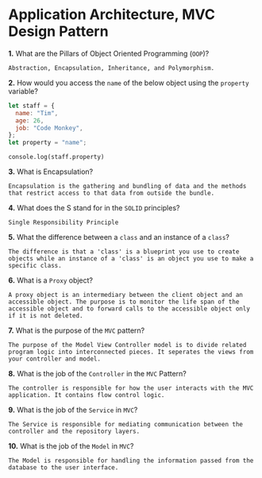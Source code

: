 # Application Architecture, MVC Design Pattern

**1.** What are the Pillars of Object Oriented Programming (`OOP`)?

<!-- enter you answer in the space below -->

```
Abstraction, Encapsulation, Inheritance, and Polymorphism.
```

**2.** How would you access the `name` of the below object using the `property` variable?

```js
let staff = {
  name: "Tim",
  age: 26,
  job: "Code Monkey",
};
let property = "name";
```

<!-- enter you answer in the space below -->

```
console.log(staff.property)
```

**3.** What is Encapsulation?

<!-- enter you answer in the space below -->

```
Encapsulation is the gathering and bundling of data and the methods that restrict access to that data from outside the bundle.
```

**4.** What does the S stand for in the `SOLID` principles?

<!-- enter you answer in the space below -->

```
Single Responsibility Principle
```

**5.** What the difference between a `class` and an instance of a `class`?

<!-- enter you answer in the space below -->

```
The difference is that a 'class' is a blueprint you use to create objects while an instance of a 'class' is an object you use to make a specific class.
```

**6.** What is a `Proxy` object?

<!-- enter you answer in the space below -->

```
A proxy object is an intermediary between the client object and an accessible object. The purpose is to monitor the life span of the accessible object and to forward calls to the accessible object only if it is not deleted.
```

**7.** What is the purpose of the `MVC` pattern?

<!-- enter you answer in the space below -->

```
The purpose of the Model View Controller model is to divide related program logic into interconnected pieces. It seperates the views from your controller and model.
```

**8.** What is the job of the `Controller` in the `MVC` Pattern?

<!-- enter you answer in the space below -->

```
The controller is responsible for how the user interacts with the MVC application. It contains flow control logic.
```

**9.** What is the job of the `Service` in `MVC`?

<!-- enter you answer in the space below -->

```
The Service is responsible for mediating communication between the controller and the repository layers.
```

**10.** What is the job of the `Model` in `MVC`?

<!-- enter you answer in the space below -->

```
The Model is responsible for handling the information passed from the database to the user interface.
```
